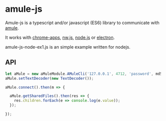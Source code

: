 # amule-js

Amule-js is a typescript and/or javascript (ES6) library to communicate with [amule](https://en.wikipedia.org/wiki/AMule).

It works with [chrome-apps](https://developer.chrome.com/apps/about_apps), [nw.js](https://nwjs.io/), [node.js](https://nodejs.org/) or [electron](http://electron.atom.io/).

amule-js-node-ex1.js is an simple example written for nodejs.

## API

```javascript
let aMule = new aMuleModule.AMuleCli('127.0.0.1', 4712, 'password', md5);
aMule.setTextDecoder(new TextDecoder());

aMule.connect().then(m => {

  aMule.getSharedFiles().then(res => {
    res.children.forEach(e => console.log(e.value));
  });

});
```